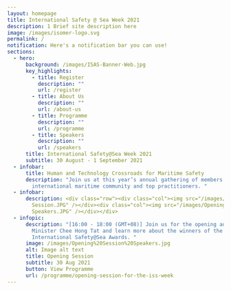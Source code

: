 ```yaml
---
layout: homepage
title: International Safety @ Sea Week 2021
description: 1 Brief site description here
image: /images/isomer-logo.svg
permalink: /
notification: Here's a notification bar you can use!
sections:
  - hero:
      background: /images/ISAS-Banner-Web.jpg
      key_highlights:
        - title: Register
          description: ""
          url: /register
        - title: About Us
          description: ""
          url: /about-us
        - title: Programme
          description: ""
          url: /programme
        - title: Speakers
          description: ""
          url: /speakers
      title: International Safety@Sea Week 2021
      subtitle: 30 August - 1 September 2021
  - infobar:
      title: Human and Technology Crossroads for Maritime Safety
      description: "Join us at this year’s annual gathering of members of the
        international maritime community and top practitioners. "
  - infobar:
      description: <div class="row"><div class="col"><img src="/images/Opening
        Session.JPG" /></div><div class="col"><img src="/images/Opening Session
        Speakers.JPG" /></div></div>
  - infopic:
      description: "[16:00 - 18:00 (GMT+08)] Join us for the opening address by
        Minister Chee Hong Tat and learn more about the winners of the
        International Safety@Sea Awards. "
      image: /images/Opening%20Session%20Speakers.jpg
      alt: Image alt text
      title: Opening Session
      subtitle: 30 Aug 2021
      button: View Programme
      url: /programme/opening-session-for-the-iss-week
---
```

